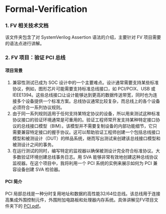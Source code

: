 # Formal-Verification
### 1. FV 相关技术文档
该文件夹包含了对 SystemVerilog Assertion 语法的介绍，主要针对 FV 项目需要的语法点进行讲解。
### 2. FV 项目：验证 PCI 总线
#### 项目背景
1. 兼容性测试已成为 SOC 设计中的一个主要难点。设计通常需要支持某些标准协议，例如，图形芯片可能需要支持标准总线接口，如 PCI/PCIX、USB 或 IEEE1394。这些总线接口让设计能够达到更高的数据传送带宽，同时也为连接多个设备提供一个标准方案。总线协议通常比较复杂，而总线上的各个设备必须符合一系列协议规则。
2. 由于同一系列规则适用于任何支持某特定协议的设备，所以用来测试这种标准协议接口的验证环境通常是可重用的。验证工程师常开发支持某种特定接口协议的总线接口模型（BIM）。该模型并不需要复制设备的内部功能细节，它只需要兼容特定接口的握手协议。这可以帮助验证工程师创建一个包括总线接口模型和被测设计（DUT）的样品系统，继而写出测试来创建该总线接口模型和被测设计之间的事务。
3. 在运行测试的同时，编写特定的监视器以确保被测设计完全符合标准协议。大多数验证环境创建总线事务日志。用 SVA 能够非常有效地创建这种总线协议监视器。在这个项目中，我将利用一个 PCI 系统的实例来展示如何为 PCI 兼容设备创建 SVA 检验器。
#### PCI 简介
PCI 局部总线是一种分时复用地址和数据的高性能32/64位总线。该总线用于连接高集成外围控制元件，外围附加电路板和处理器内存系统。具体讲解见FV项目文件夹下的 [PCI.pdf](https://github.com/zzssspppp/Formal-Verification/blob/main/FV%20%E9%A1%B9%E7%9B%AE%EF%BC%9A%E9%AA%8C%E8%AF%81%20PCI%20%E6%80%BB%E7%BA%BF/PCI.pdf)。
